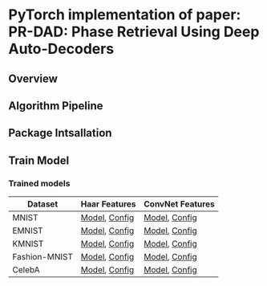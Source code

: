# PyTorch implementation of paper: PR-DAD: Phase Retrieval Using Deep Auto-Decoders
## Overview
## Algorithm Pipeline
## Package Intsallation
## Train Model
### Trained models


| Dataset | Haar Features  | ConvNet Features  | 
| --- | --- | --- |
| MNIST | [Model](https://pr-dad.s3.amazonaws.com/mnist/2022_02_01_19_22_47-ae-features-prediction-mnist-rfft-pad-wavelet-ae-haar-deep3-no-ref-net-dwt-coeff-loss-special.pt), [Config](https://pr-dad.s3.amazonaws.com/mnist/2022_02_01_19_22_47-ae-features-prediction-mnist-rfft-pad-wavelet-ae-haar-deep3-no-ref-net-dwt-coeff-loss-special.json) | [Model](https://pr-dad.s3.amazonaws.com/mnist/2022_04_09_20_01_43-ae-features-prediction-mnist-pad050-features64-int-f-128-spetial-pred-epoch100.pt), [Config](https://pr-dad.s3.amazonaws.com/mnist/2022_04_09_20_01_43-ae-features-prediction-mnist-pad050-features64-int-f-128-spetial-pred-epoch100.json)|
| EMNIST | [Model](s3://pr-dad/emnist/2022_02_27_20_26_49-ae-features-prediction-emnist-rfft-pad05-no-gan-no-refnet-prelu-spec-norm0125-spetial-wavelet-haar.pt), [Config](s3://pr-dad/emnist/2022_02_27_20_26_49-ae-features-prediction-emnist-rfft-pad05-no-gan-no-refnet-prelu-spec-norm0125-spetial-wavelet-haar.json) | [Model](), [Config]()|
| KMNIST | [Model](), [Config]() | [Model](), [Config]()|
| Fashion-MNIST | [Model](), [Config]() | [Model](), [Config]()|
| CelebA | [Model](), [Config]() | [Model](), [Config]()|
